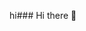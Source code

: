 hi### Hi there 👋

<!--
**Andrewotache/Andrewotache** is a ✨ _special_ ✨ repository because its `README.md` (this file) appears on your GitHub profile.

Here are some ideas to get you started:

- 🔭 I’m currently working on my respiratory 
- 🌱 I’m currently learning how to use github
- 👯 I’m looking to collaborate on learning skills 
- 🤔 I’m looking for help with phyton project 
- 💬 Ask me about ...
- 📫 How to reach me:my email address:Andrewotache98@gmail.com 
- 😄 Pronouns: ...
- ⚡ Fun fact: ...
-->
